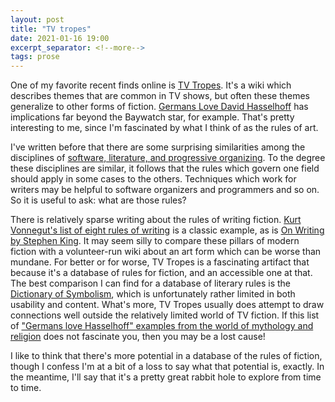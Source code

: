 ```yaml
---
layout: post
title: "TV tropes"
date: 2021-01-16 19:00
excerpt_separator: <!--more-->
tags: prose
---
```


One of my favorite recent finds online is [TV Tropes](https://tvtropes.org/). It's a wiki which describes themes that are common in TV shows, but often these themes generalize to other forms of fiction. [Germans Love David Hasselhoff](https://tvtropes.org/pmwiki/pmwiki.php/Main/GermansLoveDavidHasselhoff) has implications far beyond the Baywatch star, for example. That's pretty interesting to me, since I'm fascinated by what I think of as the rules of art.

<!--more-->

I've written before that there are some surprising similarities among the disciplines of [software, literature, and progressive organizing](https://shaisachs.com/2020/07/03/what-software-literature-progressive-organizing-have-in-common.html). To the degree these disciplines are similar, it follows that the rules which govern one field should apply in some cases to the others. Techniques which work for writers may be helpful to software organizers and programmers and so on. So it is useful to ask: what are those rules?

There is relatively sparse writing about the rules of writing fiction. [Kurt Vonnegut's list of eight rules of writing](http://newyorkwritersintensive.com/kurt-vonneguts-8-rules-for-writing/) is a classic example, as is [On Writing by Stephen King](https://www.goodreads.com/book/show/10569.On_Writing). It may seem silly to compare these pillars of modern fiction with a volunteer-run wiki about an art form which can be worse than mundane. For better or for worse, TV Tropes is a fascinating artifact that because it's a database of rules for fiction, and an accessible one at that. The best comparison I can find for a database of literary rules is the [Dictionary of Symbolism](http://www.umich.edu/~umfandsf/symbolismproject/symbolism.html), which is unfortunately rather limited in both usability and content. What's more, TV Tropes usually does attempt to draw connections well outside the relatively limited world of TV fiction. If this list of ["Germans love Hasselhoff" examples from the world of mythology and religion](https://tvtropes.org/pmwiki/pmwiki.php/GermansLoveDavidHasselhoff/MythologyAndReligion) does not fascinate you, then you may be a lost cause!

I like to think that there's more potential in a database of the rules of fiction, though I confess I'm at a bit of a loss to say what that potential is, exactly. In the meantime, I'll say that it's a pretty great rabbit hole to explore from time to time.
